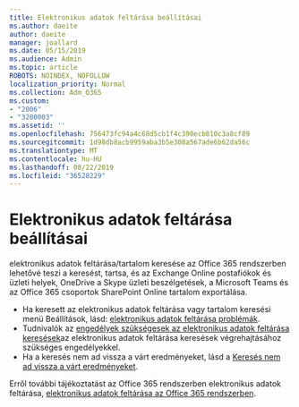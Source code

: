 ```yaml
---
title: Elektronikus adatok feltárása beállításai
ms.author: daeite
author: daeite
manager: joallard
ms.date: 05/15/2019
ms.audience: Admin
ms.topic: article
ROBOTS: NOINDEX, NOFOLLOW
localization_priority: Normal
ms.collection: Adm_O365
ms.custom:
- "2006"
- "3200003"
ms.assetid: ''
ms.openlocfilehash: 756473fc94a4c68d5cb1f4c390ecb810c3a8cf89
ms.sourcegitcommit: 1d98db8acb9959aba3b5e308a567ade6b62da56c
ms.translationtype: MT
ms.contentlocale: hu-HU
ms.lasthandoff: 08/22/2019
ms.locfileid: "36528229"
---
```

# <a name="ediscovery-settings"></a>Elektronikus adatok feltárása beállításai

elektronikus adatok feltárása/tartalom keresése az Office 365 rendszerben lehetővé teszi a keresést, tartsa, és az Exchange Online postafiókok és üzleti helyek, OneDrive a Skype üzleti beszélgetések, a Microsoft Teams és az Office 365 csoportok SharePoint Online tartalom exportálása.

- Ha keresett az elektronikus adatok feltárása vagy tartalom keresési menü Beállítások, lásd: [elektronikus adatok feltárása problémák](https://docs.microsoft.com/alchemyinsights/ediscovery-issues).
- Tudnivalók az [engedélyek szükségesek az elektronikus adatok feltárása keresések](https://docs.microsoft.com/alchemyinsights/permissions-required-for-ediscovery-searches)az elektronikus adatok feltárása keresések végrehajtásához szükséges engedélyekkel.
- Ha a keresés nem ad vissza a várt eredményeket, lásd a [Keresés nem ad vissza a várt eredményeket](https://docs.microsoft.com/alchemyinsights/search-not-returning-expected-results).

Erről további tájékoztatást az Office 365 rendszerben elektronikus adatok feltárása, [elektronikus adatok feltárása az Office 365 rendszerben](https://docs.microsoft.com/office365/securitycompliance/ediscovery).
